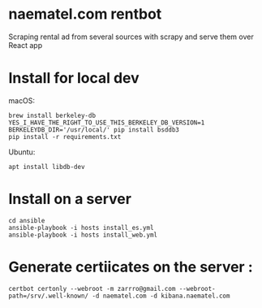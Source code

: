 # naematel.com rentbot

Scraping rental ad from several sources with scrapy and serve them over React app

# Install for local dev

macOS:

    brew install berkeley-db
    YES_I_HAVE_THE_RIGHT_TO_USE_THIS_BERKELEY_DB_VERSION=1 BERKELEYDB_DIR='/usr/local/' pip install bsddb3
    pip install -r requirements.txt

Ubuntu:

    apt install libdb-dev

# Install on a server

    cd ansible
    ansible-playbook -i hosts install_es.yml
    ansible-playbook -i hosts install_web.yml

# Generate certiicates on the server :

```
certbot certonly --webroot -m zarrro@gmail.com --webroot-path=/srv/.well-known/ -d naematel.com -d kibana.naematel.com
```
